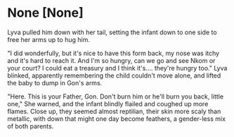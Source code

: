 # None [None]
Lyva pulled him down with her tail, setting the infant down to one side to free her arms up to hug him. 

"I did wonderfully, but it's nice to have this form back, my nose was itchy and it's hard to reach it. And I'm so hungry, can we go and see Nkom or your court? I could eat a treasury and I think it's.... they're hungry too." Lyva blinked, apparently remembering the child couldn't move alone, and lifted the baby to dump in Gon's arms.    

"Here. This is your Father, Gon. Don't burn him or he'll burn you back, little one," She warned, and the infant blindly flailed and coughed up more flames. Close up, they seemed almost reptilian, their skin more scaly than metallic, with down that might one day become feathers, a gender-less mix of both parents.
